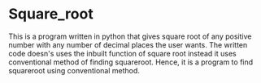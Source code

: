 # Square_root
This is a program written in python that gives square root of any positive number  with any number of decimal places the user wants.
The written code doesn's uses the inbuilt function of square root instead it uses conventional method of finding squareroot.
Hence, it is a program to find squareroot using conventional method.
